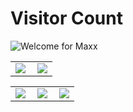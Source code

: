 # Visitor Count
![Welcome for Maxx](https://profile-counter.glitch.me/Your7Maxx/count.svg)

<table>
    <tr>
        <td >
            <center><img src="https://github-readme-stats.vercel.app/api?username=Your7Maxx&show_icons=true&hide_border=true&theme=chartreuse-dark" ></center>
        </td>
        <td >
            <center><img src="https://github-profile-summary-cards.vercel.app/api/cards/profile-details?username=Your7Maxx&theme=github_dark&show_icons=true" align="right" /></center>
        </td>
    </tr>
</table>

<table>
    <tr>
        <td >
            <center><img src="http://github-profile-summary-cards.vercel.app/api/cards/repos-per-language?username=Your7Maxx&theme=vue" ></center>
        </td>
        <td >
            <center><img src="http://github-profile-summary-cards.vercel.app/api/cards/productive-time?username=Your7Maxx&theme=github&utcOffset=8" align="right" /></center>
        </td>
        <td >
            <center><img src="http://github-profile-summary-cards.vercel.app/api/cards/most-commit-language?username=Your7Maxx&theme=vue" align="right" /></center>
        </td>
    </tr>
</table>
